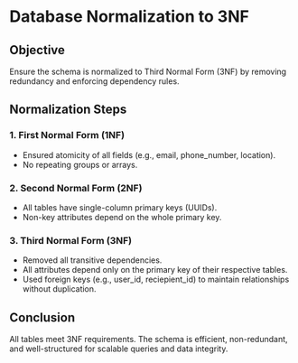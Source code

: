# Database Normalization to 3NF

## Objective
Ensure the schema is normalized to Third Normal Form (3NF) by removing redundancy and enforcing dependency rules.

## Normalization Steps

### 1. First Normal Form (1NF)
- Ensured atomicity of all fields (e.g., email, phone_number, location).
- No repeating groups or arrays.

### 2. Second Normal Form (2NF)
- All tables have single-column primary keys (UUIDs).
- Non-key attributes depend on the whole primary key.

### 3. Third Normal Form (3NF)
- Removed all transitive dependencies.
- All attributes depend only on the primary key of their respective tables.
- Used foreign keys (e.g., user_id, reciepient_id) to maintain relationships without duplication.


## Conclusion
All tables meet 3NF requirements. The schema is efficient, non-redundant, and well-structured for scalable queries and data integrity.